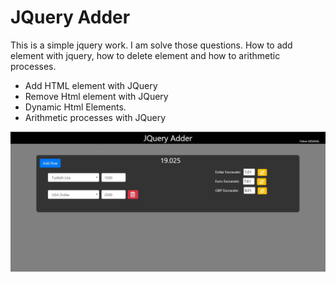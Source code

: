 # JQuery Adder

This is a simple jquery work. I am solve those questions. How to add element with jquery, how to delete element and how to arithmetic processes.

* Add HTML element with JQuery
* Remove Html element with JQuery
* Dynamic Html Elements. 
* Arithmetic processes with JQuery

![JQuery Adder](jqueryAdder.JPG)

